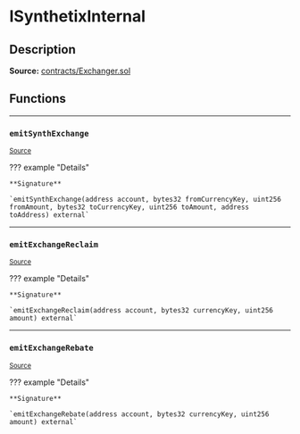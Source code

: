 # ISynthetixInternal

## Description


**Source:** [contracts/Exchanger.sol](https://github.com/Synthetixio/synthetix/tree/develop/contracts/Exchanger.sol)

## Functions


---
### `emitSynthExchange`

<sub>[Source](https://github.com/Synthetixio/synthetix/tree/develop/contracts/Exchanger.sol#L23)</sub>



??? example "Details"

    **Signature**

    `emitSynthExchange(address account, bytes32 fromCurrencyKey, uint256 fromAmount, bytes32 toCurrencyKey, uint256 toAmount, address toAddress) external`


---
### `emitExchangeReclaim`

<sub>[Source](https://github.com/Synthetixio/synthetix/tree/develop/contracts/Exchanger.sol#L32)</sub>



??? example "Details"

    **Signature**

    `emitExchangeReclaim(address account, bytes32 currencyKey, uint256 amount) external`


---
### `emitExchangeRebate`

<sub>[Source](https://github.com/Synthetixio/synthetix/tree/develop/contracts/Exchanger.sol#L38)</sub>



??? example "Details"

    **Signature**

    `emitExchangeRebate(address account, bytes32 currencyKey, uint256 amount) external`

